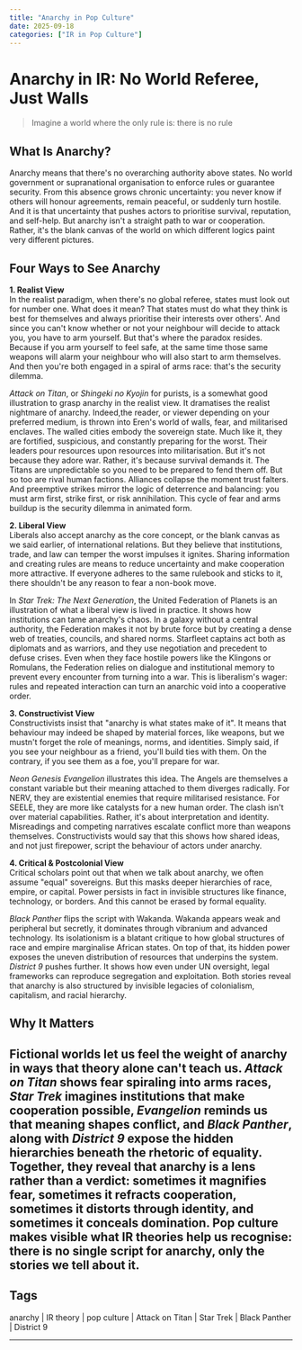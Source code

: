 ```yaml
---
title: "Anarchy in Pop Culture"
date: 2025-09-18
categories: ["IR in Pop Culture"]
---
```

# Anarchy in IR: No World Referee, Just Walls

>Imagine a world where the only rule is: there is no rule

## What Is Anarchy?
Anarchy means that there's no overarching authority above states. No world government or supranational organisation to enforce rules or guarantee security. From this absence grows chronic uncertainty: you never know if others will honour agreements, remain peaceful, or suddenly turn hostile. And it is that uncertainty that pushes actors to prioritise survival, reputation, and self-help. But anarchy isn't a straight path to war or cooperation. Rather, it's the blank canvas of the world on which different logics paint very different pictures.

## Four Ways to See Anarchy
**1. Realist View**  
In the realist paradigm, when there's no global referee, states must look out for number one. What does it mean? That states must do what they think is best for themselves and always prioritise their interests over others'. And since you can't know whether or not your neighbour will decide to attack you, you have to arm yourself. But that's where the paradox resides. Because if you arm yourself to feel safe, at the same time those same weapons will alarm your neighbour who will also start to arm themselves. And then you're both engaged in a spiral of arms race: that's the security dilemma.

*Attack on Titan*, or *Shingeki no Kyojin* for purists, is a somewhat good illustration to grasp anarchy in the realist view. It dramatises the realist nightmare of anarchy. Indeed,the reader, or viewer depending on your preferred medium, is thrown into Eren's world of walls, fear, and militarised enclaves. The walled cities embody the sovereign state. Much like it, they are fortified, suspicious, and constantly preparing for the worst. Their leaders pour resources upon resources into militarisation. But it's not because they adore war. Rather, it's because survival demands it. The Titans are unpredictable so you need to be prepared to fend them off. But so too are rival human factions. Alliances collapse the moment trust falters. And preemptive strikes mirror the logic of deterrence and balancing: you must arm first, strike first, or risk annihilation. This cycle of fear and arms buildup is the security dilemma in animated form.

**2. Liberal View**  
Liberals also accept anarchy as the core concept, or the blank canvas as we said earlier, of international relations. But they believe that institutions, trade, and law can temper the worst impulses it ignites. Sharing information and creating rules are means to reduce uncertainty and make cooperation more attractive. If everyone adheres to the same rulebook and sticks to it, there shouldn't be any reason to fear a non-book move. 

In *Star Trek: The Next Generation*, the United Federation of Planets is an illustration of what a liberal view is lived in practice. It shows how institutions can tame anarchy's chaos. In a galaxy without a central authority, the Federation makes it not by brute force but by creating a dense web of treaties, councils, and shared norms. Starfleet captains act both as diplomats and as warriors, and they use negotiation and precedent to defuse crises. Even when they face hostile powers like the Klingons or Romulans, the Federation relies on dialogue and institutional memory to prevent every encounter from turning into a war. This is liberalism's wager: rules and repeated interaction can turn an anarchic void into a cooperative order. 

**3. Constructivist View**  
Constructivists insist that "anarchy is what states make of it". It means that behaviour may indeed be shaped by material forces, like weapons, but we mustn't forget the role of meanings, norms, and identities. Simply said, if you see your neighbour as a friend, you'll build ties with them. On the contrary, if you see them as a foe, you'll prepare for war.

*Neon Genesis Evangelion* illustrates this idea. The Angels are themselves a constant variable but their meaning attached to them diverges radically. For NERV, they are existential enemies that require militarised resistance. For SEELE, they are more like catalysts for a new human order. The clash isn't over material capabilities. Rather, it's about interpretation and identity. Misreadings and competing narratives escalate conflict more than weapons themselves. Constructivists would say that this shows how shared ideas, and not just firepower, script the behaviour of actors under anarchy.

**4. Critical & Postcolonial View**  
Critical scholars point out that when we talk about anarchy, we often assume "equal" sovereigns. But this masks deeper hierarchies of race, empire, or capital. Power persists in fact in invisible structures like finance, technology, or borders. And this cannot be erased by formal equality.

*Black Panther* flips the script with Wakanda. Wakanda appears weak and peripheral but secretly, it dominates through vibranium and advanced technology. Its isolationism is a blatant critique to how global structures of race and empire marginalise African states. On top of that, its hidden power exposes the uneven distribution of resources that underpins the system. *District 9* pushes further. It shows how even under UN oversight, legal frameworks can reproduce segregation and exploitation. Both stories reveal that anarchy is also structured by invisible legacies of colonialism, capitalism, and racial hierarchy. 

## Why It Matters
Fictional worlds let us feel the weight of anarchy in ways that theory alone can't teach us. *Attack on Titan* shows fear spiraling into arms races, *Star Trek* imagines institutions that make cooperation possible, *Evangelion* reminds us that meaning shapes conflict, and *Black Panther*, along with *District 9* expose the hidden hierarchies beneath the rhetoric of equality. Together, they reveal that anarchy is a lens rather than a verdict: sometimes it magnifies fear, sometimes it refracts cooperation, sometimes it distorts through identity, and sometimes it conceals domination. Pop culture makes visible what IR theories help us recognise: there is no single script for anarchy, only the stories we tell about it.
---

## Tags
anarchy | IR theory | pop culture | Attack on Titan | Star Trek | Black Panther | District 9

---

